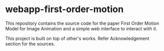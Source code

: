 # webapp-first-order-motion
This repository contains the source code for the paper First Order Motion Model for Image Animation and a simple web interface to interact with it.

This project is built on top of other's works. Refer Acknowledgement section for the sources. 
